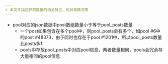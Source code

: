 ```yaml
---
> 本文件描述抓取数据的相关特征，和异常情况等
---
```

- pool对应的json数据中post数组数量小于等于pool_posts数量
    -  一个post如果包含在多个pool中，则pool_posts会有多个，如pool #6中的post #48373，由于同时也存在于pool #1201中，所以pool_posts数量比posts多1
    - pools中存放pool_posts中对应pool信息，两者数量相同，pools会冗余存大量相同的pool信息
    
    
    
    
    
    
